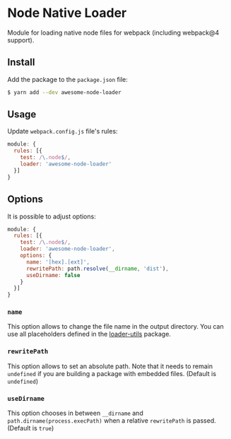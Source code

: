 # Node Native Loader

Module for loading native node files for webpack (including webpack@4 support).

## Install

Add the package to the `package.json` file:

```bash
$ yarn add --dev awesome-node-loader
```

## Usage

Update `webpack.config.js` file's rules:

```javascript
module: {
  rules: [{
    test: /\.node$/,
    loader: 'awesome-node-loader'
  }]
}
```

## Options

It is possible to adjust options:

```javascript
module: {
  rules: [{
    test: /\.node$/,
    loader: 'awesome-node-loader',
    options: {
      name: '[hex].[ext]',
      rewritePath: path.resolve(__dirname, 'dist'),
      useDirname: false
    }
  }]
}
```

### `name`

This option allows to change the file name in the output directory. You can use all placeholders defined in the [loader-utils](https://github.com/webpack/loader-utils/tree/v1.1.0#interpolatename) package.

### `rewritePath`

This option allows to set an absolute path. Note that it needs to remain `undefined` if you are building a package with embedded files. (Default is `undefined`)

### `useDirname`

This option chooses in between `__dirname` and `path.dirname(process.execPath)` when a relative `rewritePath` is passed. (Default is `true`)
